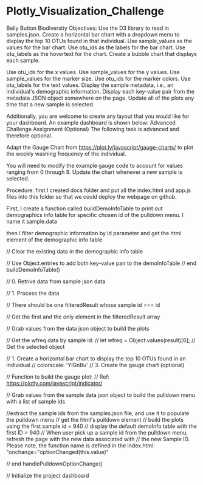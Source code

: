 # Plotly_Visualization_Challenge
Belly Button Biodiversity
Objectives: 
Use the D3 library to read in samples.json.
Create a horizontal bar chart with a dropdown menu to display the top 10 OTUs found in that individual.
Use sample_values as the values for the bar chart.
Use otu_ids as the labels for the bar chart.
Use otu_labels as the hovertext for the chart.
Create a bubble chart that displays each sample.

Use otu_ids for the x values.
Use sample_values for the y values.
Use sample_values for the marker size.
Use otu_ids for the marker colors.
Use otu_labels for the text values.
Display the sample metadata, i.e., an individual's demographic information.
Display each key-value pair from the metadata JSON object somewhere on the page.
Update all of the plots any time that a new sample is selected.

Additionally, you are welcome to create any layout that you would like for your dashboard. An example dashboard is shown below:
Advanced Challenge Assignment (Optional)
The following task is advanced and therefore optional.


Adapt the Gauge Chart from https://plot.ly/javascript/gauge-charts/ to plot the weekly washing frequency of the individual.


You will need to modify the example gauge code to account for values ranging from 0 through 9.
Update the chart whenever a new sample is selected.

Procedure:
first I created docs folder and put all the index.html and app.js files into this folder so that we could deploy the webpage  on github.

First, I create a function called  buildDemoInfoTable  to print out demographics info table for specific chosen id of the pulldown menu.  I name it sample.data


then I filter demographic information by id parameter and get the html element of the demographic info table

// Clear the existing data in the demographic info table

// Use Object.entries to add both key-value pair to the demoInfoTable
// end buildDemoInfoTable()


// 0. Retrive data from sample json data

// 1. Process the data

// There should be one filteredResult whose sample id === id

// Get the first and the only element in the filteredResult array

// Grab values from the data json object to build the plots

// Get the wfreq data by sample id:
// let wfreq = Object.values(result)[6];
// Get the selected object

// 1. Create a horizontal bar chart to display the top 10 OTUs found in an individual
// colorscale: 'YlGnBu'
// 3. Create the gauge chart (optional)

// Function to build the gauge plot: 
// Ref: https://plotly.com/javascript/indicator/

// Grab values from the sample data json object to build the pulldown menu with a list of sample ids

//extract the sample ids from the samples.json file, and use it to populate the pulldown menu
// get the html's pulldown element
// build the plots using the first sample id = 940
// display the default demoInfo table with the first ID = 940
// When user pick up a sample id from the pulldown menu, refresh the page with the new data associated with 
// the new Sample ID. Please note, the function name is defined in the index.html: "onchange="optionChanged(this.value)"

// end handlePulldownOptionChange()

// Initialize the project dashboard